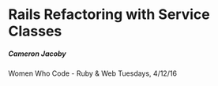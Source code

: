 # Rails Refactoring with Service Classes

##### Cameron Jacoby
Women Who Code - Ruby & Web Tuesdays, 4/12/16

